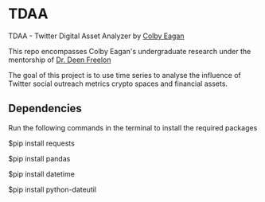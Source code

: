 # TDAA

TDAA - Twitter Digital Asset Analyzer by [Colby Eagan](https://github.com/colbyeagan1)  
  
This repo encompasses Colby Eagan's undergraduate research under the mentorship of [Dr. Deen Freelon](https://github.com/dfreelon)  
  
The goal of this project is to use time series to analyse the influence of Twitter social outreach metrics crypto spaces and financial assets.  



## Dependencies
Run the following commands in the terminal to install the required packages

$pip install requests  
  
$pip install pandas  
  
$pip install datetime  
  
$pip install python-dateutil